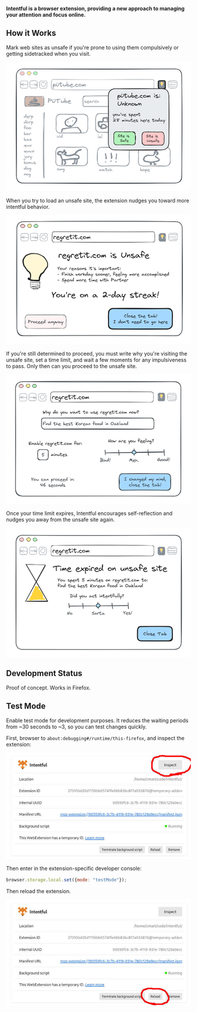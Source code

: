 **Intentful is a browser extension, providing a new approach to managing your attention and focus online.**

## How it Works

Mark web sites as unsafe if you're prone to using them compulsively or getting sidetracked when you visit.

![Screenshot of unknown site](docs/assets/img/unknown-site.png)

When you try to load an unsafe site, the extension nudges you toward more intentful behavior.

![Screenshot of intercept page](docs/assets/img/intercept-page.png)

If you're still determined to proceed, you must write why you're visiting the unsafe site, set a time limit, and wait a few moments for any impulsiveness to pass. Only then can you proceed to the unsafe site.

![Screenshot of unknown site](docs/assets/img/create-exception.png)

Once your time limit expires, Intentful encourages self-reflection and nudges you away from the unsafe site again.

![Screenshot of unknown site](docs/assets/img/time-expired.png)

## Development Status

Proof of concept. Works in Firefox.

## Test Mode

Enable test mode for development purposes. It reduces the waiting periods from ~30 seconds to ~3, so you can test changes quickly.

First, browser to `about:debugging#/runtime/this-firefox`, and inspect the extension:

![inspect extension screenshot](docs/assets/img/inspect-extension.jpg)

Then enter in the extension-specific developer console:

```js
browser.storage.local.set({mode: "testMode"});
```

Then reload the extension.

![reload extension screenshot](docs/assets/img/reload-extension.jpg)

